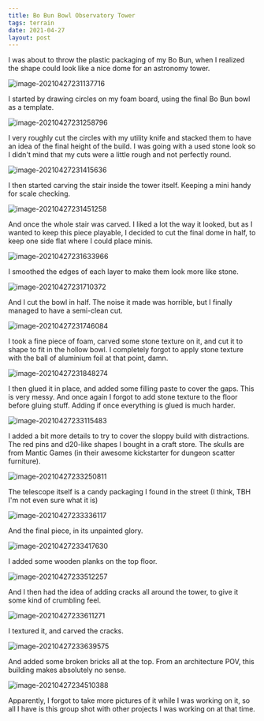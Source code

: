 ```yaml
---
title: Bo Bun Bowl Observatory Tower
tags: terrain
date: 2021-04-27
layout: post
---
```


I was about to throw the plastic packaging of my Bo Bun, when I realized the shape could look like a nice dome for an astronomy tower.

![image-20210427231137716](image-20210427231137716.png)

I started by drawing circles on my foam board, using the final Bo Bun bowl as a template.

![image-20210427231258796](image-20210427231258796.png)

I very roughly cut the circles with my utility knife and stacked them to have an idea of the final height of the build. I was going with a used stone look so I didn't mind that my cuts were a little rough and not perfectly round.

![image-20210427231415636](image-20210427231415636.png)

I then started carving the stair inside the tower itself. Keeping a mini handy for scale checking.

![image-20210427231451258](image-20210427231451258.png)

And once the whole stair was carved. I liked a lot the way it looked, but as I wanted to keep this piece playable, I decided to cut the final dome in half, to keep one side flat where I could place minis.

![image-20210427231633966](image-20210427231633966.png)

I smoothed the edges of each layer to make them look more like stone.

![image-20210427231710372](image-20210427231710372.png)

And I cut the bowl in half. The noise it made was horrible, but I finally managed to have a semi-clean cut.

![image-20210427231746084](image-20210427231746084.png)

I took a fine piece of foam, carved some stone texture on it, and cut it to shape to fit in the hollow bowl. I completely forgot to apply stone texture with the ball of aluminium foil at that point, damn.

![image-20210427231848274](image-20210427231848274.png)

I then glued it in place, and added some filling paste to cover the gaps. This is very messy. And once again I forgot to add stone texture to the floor before gluing stuff. Adding if once everything is glued is much harder.

![image-20210427233115483](image-20210427233115483.png)

I added a bit more details to try to cover the sloppy build with distractions. The red pins and d20-like shapes I bought in a craft store. The skulls are from Mantic Games (in their awesome kickstarter for dungeon scatter furniture).

![image-20210427233250811](image-20210427233250811.png)

The telescope itself is a candy packaging I found in the street (I think, TBH I'm not even sure what it is)

![image-20210427233336117](image-20210427233336117.png)

And the final piece, in its unpainted glory.

![image-20210427233417630](image-20210427233417630.png)

I added some wooden planks on the top floor.

![image-20210427233512257](image-20210427233512257.png)

And I then had the idea of adding cracks all around the tower, to give it some kind of crumbling feel.

![image-20210427233611271](image-20210427233611271.png)

I textured it, and carved the cracks.

![image-20210427233639575](image-20210427233639575.png)

And added some broken bricks all at the top. From an architecture POV, this building makes absolutely no sense.

![image-20210427234510388](image-20210427234510388.png)

Apparently, I forgot to take more pictures of it while I was working on it, so all I have is this group shot with other projects I was working on at that time.

